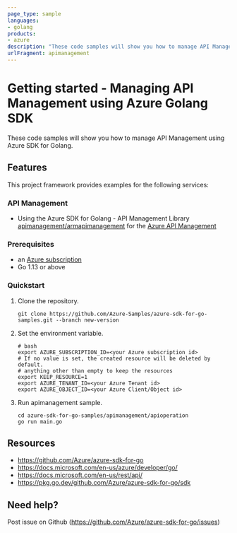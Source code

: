 ```yaml
---
page_type: sample
languages:
- golang
products:
- azure
description: "These code samples will show you how to manage API Management using Azure SDK for Golang."
urlFragment: apimanagement
---
```


# Getting started - Managing API Management using Azure Golang SDK

These code samples will show you how to manage API Management using Azure SDK for Golang.

## Features

This project framework provides examples for the following services:

### API Management
* Using the Azure SDK for Golang - API Management Library [apimanagement/armapimanagement](https://pkg.go.dev/github.com/Azure/azure-sdk-for-go/sdk/resourcemanager/apimanagement/armapimanagement) for the [Azure API Management](https://docs.microsoft.com/en-us/rest/api/apimanagement/)

### Prerequisites
* an [Azure subscription](https://azure.microsoft.com)
* Go 1.13 or above

### Quickstart

1. Clone the repository.

    ```
    git clone https://github.com/Azure-Samples/azure-sdk-for-go-samples.git --branch new-version
    ```
2. Set the environment variable.

   ```
   # bash
   export AZURE_SUBSCRIPTION_ID=<your Azure subscription id> 
   # If no value is set, the created resource will be deleted by default.
   # anything other than empty to keep the resources
   export KEEP_RESOURCE=1 
   export AZURE_TENANT_ID=<your Azure Tenant id>          
   export AZURE_OBJECT_ID=<your Azure Client/Object id> 
   ```

3. Run apimanagement sample.

    ```
    cd azure-sdk-for-go-samples/apimanagement/apioperation
    go run main.go
    ```
   
## Resources

- https://github.com/Azure/azure-sdk-for-go
- https://docs.microsoft.com/en-us/azure/developer/go/
- https://docs.microsoft.com/en-us/rest/api/
- https://pkg.go.dev/github.com/Azure/azure-sdk-for-go/sdk

## Need help?

Post issue on Github (https://github.com/Azure/azure-sdk-for-go/issues)
